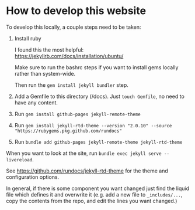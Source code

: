 # How to develop this website

To develop this locally, a couple steps need to be taken:

1. Install ruby

    I found this the most helpful: https://jekyllrb.com/docs/installation/ubuntu/

    Make sure to run the bashrc steps if you want to install gems locally rather than system-wide.

    Then run the `gem install jekyll bundler` step.

2. Add a Gemfile to this directory (/docs). Just `touch Gemfile`, no need to have any content.
3. Run `gem install github-pages jekyll-remote-theme`
4. Run `gem install jekyll-rtd-theme --version "2.0.10" --source "https://rubygems.pkg.github.com/rundocs"`
5. Run `bundle add github-pages jekyll-remote-theme jekyll-rtd-theme`

When you want to look at the site, run `bundle exec jekyll serve --livereload`.

See https://github.com/rundocs/jekyll-rtd-theme for the theme and configuration options.

In general, if there is some component you want changed just find the liquid file which defines it and overwrite it (e.g. add a new file to `_includes/...`, copy the contents from the repo, and edit the lines you want changed.)
